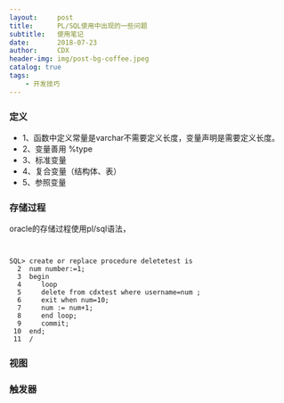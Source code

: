 ```yaml
---
layout:     post
title:      PL/SQL使用中出现的一些问题
subtitle:   使用笔记
date:       2018-07-23
author:     CDX
header-img: img/post-bg-coffee.jpeg
catalog: true
tags:
    - 开发技巧
---
```

###  定义
- 1、函数中定义常量是varchar不需要定义长度，变量声明是需要定义长度。
- 2、变量善用  %type
- 3、标准变量
- 4、复合变量（结构体、表）
- 5、参照变量
### 存储过程
oracle的存储过程使用pl/sql语法，
```


SQL> create or replace procedure deletetest is
  2  num number:=1;
  3  begin
  4     loop
  5     delete from cdxtest where username=num ;
  6     exit when num=10;
  7     num := num+1;
  8     end loop;
  9     commit;
 10  end;
 11  /
```
### 视图
### 触发器